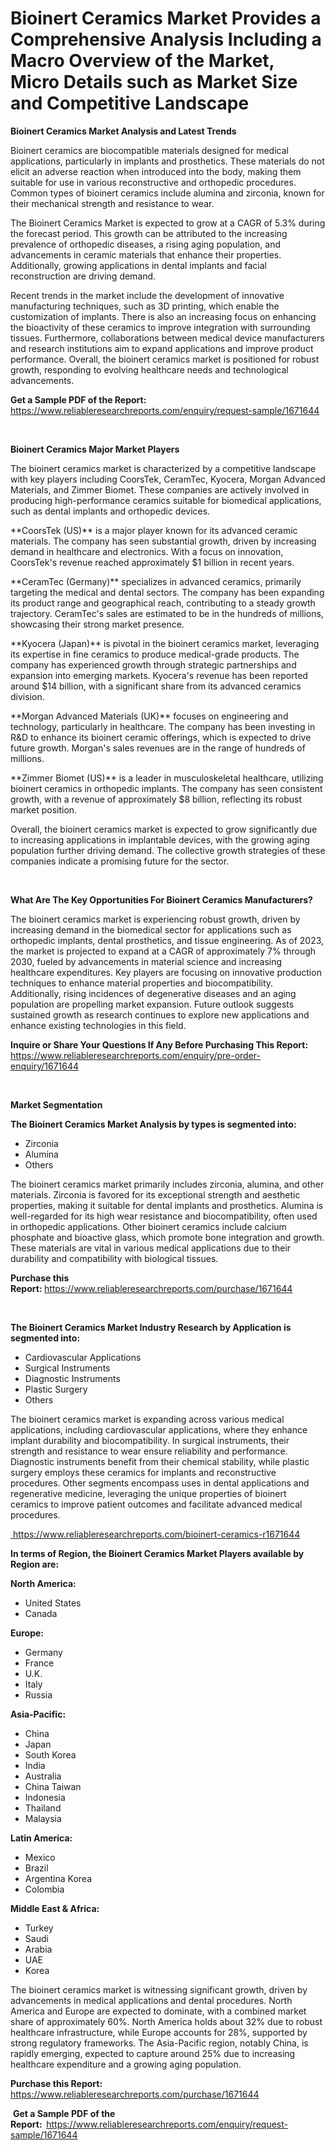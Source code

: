 <p><h1>Bioinert Ceramics Market Provides a Comprehensive Analysis Including a Macro Overview of the Market, Micro Details such as Market Size and Competitive Landscape</h1></p><p><strong>Bioinert Ceramics Market Analysis and Latest Trends</strong></p>
<p><p>Bioinert ceramics are biocompatible materials designed for medical applications, particularly in implants and prosthetics. These materials do not elicit an adverse reaction when introduced into the body, making them suitable for use in various reconstructive and orthopedic procedures. Common types of bioinert ceramics include alumina and zirconia, known for their mechanical strength and resistance to wear.</p><p>The Bioinert Ceramics Market is expected to grow at a CAGR of 5.3% during the forecast period. This growth can be attributed to the increasing prevalence of orthopedic diseases, a rising aging population, and advancements in ceramic materials that enhance their properties. Additionally, growing applications in dental implants and facial reconstruction are driving demand.</p><p>Recent trends in the market include the development of innovative manufacturing techniques, such as 3D printing, which enable the customization of implants. There is also an increasing focus on enhancing the bioactivity of these ceramics to improve integration with surrounding tissues. Furthermore, collaborations between medical device manufacturers and research institutions aim to expand applications and improve product performance. Overall, the bioinert ceramics market is positioned for robust growth, responding to evolving healthcare needs and technological advancements.</p></p>
<p><strong>Get a Sample PDF of the Report:&nbsp;</strong> <a href="https://www.reliableresearchreports.com/enquiry/request-sample/1671644?utm_campaign=3190&utm_medium=2&utm_source=Github&utm_content=ia&utm_term=13042025&utm_id=bioinert-ceramics">https://www.reliableresearchreports.com/enquiry/request-sample/1671644</a></p>
<p>&nbsp;</p>
<p><strong>Bioinert Ceramics Major Market Players</strong></p>
<p><p>The bioinert ceramics market is characterized by a competitive landscape with key players including CoorsTek, CeramTec, Kyocera, Morgan Advanced Materials, and Zimmer Biomet. These companies are actively involved in producing high-performance ceramics suitable for biomedical applications, such as dental implants and orthopedic devices.</p><p>**CoorsTek (US)** is a major player known for its advanced ceramic materials. The company has seen substantial growth, driven by increasing demand in healthcare and electronics. With a focus on innovation, CoorsTek's revenue reached approximately $1 billion in recent years.</p><p>**CeramTec (Germany)** specializes in advanced ceramics, primarily targeting the medical and dental sectors. The company has been expanding its product range and geographical reach, contributing to a steady growth trajectory. CeramTec's sales are estimated to be in the hundreds of millions, showcasing their strong market presence.</p><p>**Kyocera (Japan)** is pivotal in the bioinert ceramics market, leveraging its expertise in fine ceramics to produce medical-grade products. The company has experienced growth through strategic partnerships and expansion into emerging markets. Kyocera's revenue has been reported around $14 billion, with a significant share from its advanced ceramics division.</p><p>**Morgan Advanced Materials (UK)** focuses on engineering and technology, particularly in healthcare. The company has been investing in R&D to enhance its bioinert ceramic offerings, which is expected to drive future growth. Morgan's sales revenues are in the range of hundreds of millions.</p><p>**Zimmer Biomet (US)** is a leader in musculoskeletal healthcare, utilizing bioinert ceramics in orthopedic implants. The company has seen consistent growth, with a revenue of approximately $8 billion, reflecting its robust market position.</p><p>Overall, the bioinert ceramics market is expected to grow significantly due to increasing applications in implantable devices, with the growing aging population further driving demand. The collective growth strategies of these companies indicate a promising future for the sector.</p></p>
<p>&nbsp;</p>
<p><strong>What Are The Key Opportunities For Bioinert Ceramics Manufacturers?</strong></p>
<p><p>The bioinert ceramics market is experiencing robust growth, driven by increasing demand in the biomedical sector for applications such as orthopedic implants, dental prosthetics, and tissue engineering. As of 2023, the market is projected to expand at a CAGR of approximately 7% through 2030, fueled by advancements in material science and increasing healthcare expenditures. Key players are focusing on innovative production techniques to enhance material properties and biocompatibility. Additionally, rising incidences of degenerative diseases and an aging population are propelling market expansion. Future outlook suggests sustained growth as research continues to explore new applications and enhance existing technologies in this field.</p></p>
<p><strong>Inquire or Share Your Questions If Any Before Purchasing This Report:</strong> <a href="https://www.reliableresearchreports.com/enquiry/pre-order-enquiry/1671644?utm_campaign=3190&utm_medium=2&utm_source=Github&utm_content=ia&utm_term=13042025&utm_id=bioinert-ceramics">https://www.reliableresearchreports.com/enquiry/pre-order-enquiry/1671644</a></p>
<p>&nbsp;</p>
<p><strong>Market Segmentation</strong></p>
<p><strong>The Bioinert Ceramics Market Analysis by types is segmented into:</strong></p>
<p><ul><li>Zirconia</li><li>Alumina</li><li>Others</li></ul></p>
<p><p>The bioinert ceramics market primarily includes zirconia, alumina, and other materials. Zirconia is favored for its exceptional strength and aesthetic properties, making it suitable for dental implants and prosthetics. Alumina is well-regarded for its high wear resistance and biocompatibility, often used in orthopedic applications. Other bioinert ceramics include calcium phosphate and bioactive glass, which promote bone integration and growth. These materials are vital in various medical applications due to their durability and compatibility with biological tissues.</p></p>
<p><strong>Purchase this Report:&nbsp;</strong><a href="https://www.reliableresearchreports.com/purchase/1671644?utm_campaign=3190&utm_medium=2&utm_source=Github&utm_content=ia&utm_term=13042025&utm_id=bioinert-ceramics">https://www.reliableresearchreports.com/purchase/1671644</a></p>
<p>&nbsp;</p>
<p><strong>The Bioinert Ceramics Market Industry Research by Application is segmented into:</strong></p>
<p><ul><li>Cardiovascular Applications</li><li>Surgical Instruments</li><li>Diagnostic Instruments</li><li>Plastic Surgery</li><li>Others</li></ul></p>
<p><p>The bioinert ceramics market is expanding across various medical applications, including cardiovascular applications, where they enhance implant durability and biocompatibility. In surgical instruments, their strength and resistance to wear ensure reliability and performance. Diagnostic instruments benefit from their chemical stability, while plastic surgery employs these ceramics for implants and reconstructive procedures. Other segments encompass uses in dental applications and regenerative medicine, leveraging the unique properties of bioinert ceramics to improve patient outcomes and facilitate advanced medical procedures.</p></p>
<p><a href="https://www.reliableresearchreports.com/bioinert-ceramics-r1671644?utm_campaign=3190&utm_medium=2&utm_source=Github&utm_content=ia&utm_term=13042025&utm_id=bioinert-ceramics">&nbsp;https://www.reliableresearchreports.com/bioinert-ceramics-r1671644</a></p>
<p><strong>In terms of Region, the Bioinert Ceramics Market Players available by Region are:</strong></p>
<p>
    <p> <strong> North America: </strong>
        <ul>
            <li>United States</li>
            <li>Canada</li>
        </ul>
        </p> 
    <p> <strong> Europe: </strong>
        <ul>
            <li>Germany</li>
            <li>France</li>
            <li>U.K.</li>
            <li>Italy</li>
            <li>Russia</li>
        </ul>
        </p> 
    <p> <strong> Asia-Pacific: </strong>
        <ul>
            <li>China</li>
            <li>Japan</li>
            <li>South Korea</li>
            <li>India</li>
            <li>Australia</li>
            <li>China Taiwan</li>
            <li>Indonesia</li>
            <li>Thailand</li>
            <li>Malaysia</li>
        </ul>
        </p> 
    <p> <strong> Latin America: </strong>
        <ul>
            <li>Mexico</li>
            <li>Brazil</li>
            <li>Argentina Korea</li>
            <li>Colombia</li>
        </ul>
        </p> 
    <p> <strong> Middle East & Africa: </strong>
        <ul>
            <li>Turkey</li>
            <li>Saudi</li>
            <li>Arabia</li>
            <li>UAE</li>
            <li>Korea</li>
        </ul>
    </p>
    </p>
<p><p>The bioinert ceramics market is witnessing significant growth, driven by advancements in medical applications and dental procedures. North America and Europe are expected to dominate, with a combined market share of approximately 60%. North America holds about 32% due to robust healthcare infrastructure, while Europe accounts for 28%, supported by strong regulatory frameworks. The Asia-Pacific region, notably China, is rapidly emerging, expected to capture around 25% due to increasing healthcare expenditure and a growing aging population.</p></p>
<p><strong>Purchase this Report: </strong><a href="https://www.reliableresearchreports.com/purchase/1671644?utm_campaign=3190&utm_medium=2&utm_source=Github&utm_content=ia&utm_term=13042025&utm_id=bioinert-ceramics">https://www.reliableresearchreports.com/purchase/1671644</a></p>
<p>&nbsp;<strong>Get a Sample PDF of the Report:&nbsp;&nbsp;</strong><a href="https://www.reliableresearchreports.com/enquiry/request-sample/1671644?utm_campaign=3190&utm_medium=2&utm_source=Github&utm_content=ia&utm_term=13042025&utm_id=bioinert-ceramics">https://www.reliableresearchreports.com/enquiry/request-sample/1671644</a></p>
<p><strong></strong></p>
<p><p></p><p></p><p></p></p>